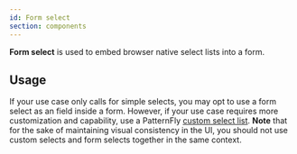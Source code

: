 ```yaml
---
id: Form select
section: components
---
```

**Form select** is used to embed browser native select lists into a form.

## Usage

If your use case only calls for simple selects, you may opt to use a form select as an field inside a form. However, if your use case requires more customization and capability, use a PatternFly [custom select list](/components/select/react). **Note** that for the sake of maintaining visual consistency in the UI, you should not use custom selects and form selects together in the same context.
